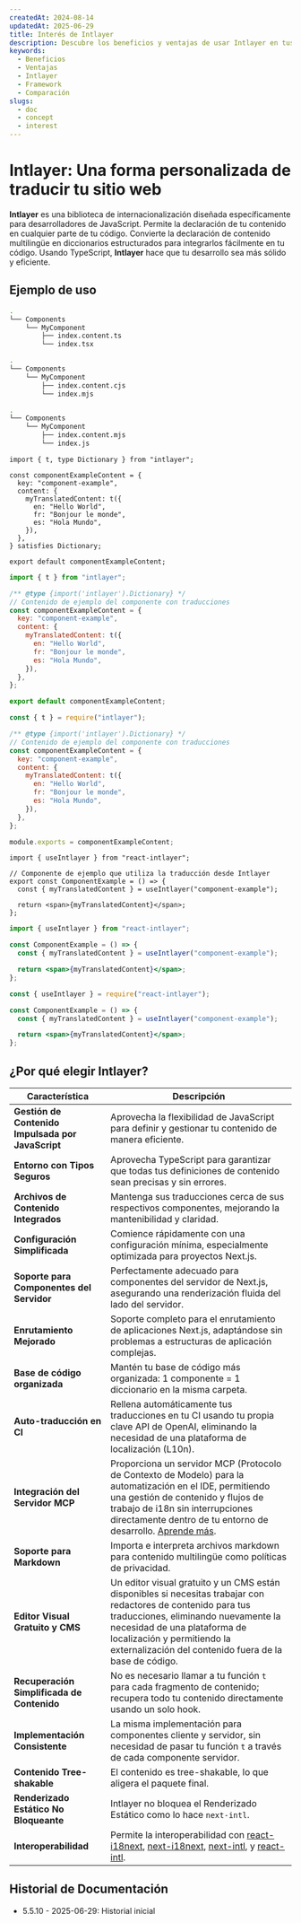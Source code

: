 ```yaml
---
createdAt: 2024-08-14
updatedAt: 2025-06-29
title: Interés de Intlayer
description: Descubre los beneficios y ventajas de usar Intlayer en tus proyectos. Entiende por qué Intlayer destaca entre otros frameworks.
keywords:
  - Beneficios
  - Ventajas
  - Intlayer
  - Framework
  - Comparación
slugs:
  - doc
  - concept
  - interest
---
```


# Intlayer: Una forma personalizada de traducir tu sitio web

**Intlayer** es una biblioteca de internacionalización diseñada específicamente para desarrolladores de JavaScript. Permite la declaración de tu contenido en cualquier parte de tu código. Convierte la declaración de contenido multilingüe en diccionarios estructurados para integrarlos fácilmente en tu código. Usando TypeScript, **Intlayer** hace que tu desarrollo sea más sólido y eficiente.

## Ejemplo de uso

```bash codeFormat="typescript"
.
└── Components
    └── MyComponent
        ├── index.content.ts
        └── index.tsx
```

```bash codeFormat="commonjs"
.
└── Components
    └── MyComponent
        ├── index.content.cjs
        └── index.mjs
```

```bash codeFormat="esm"
.
└── Components
    └── MyComponent
        ├── index.content.mjs
        └── index.js
```

```tsx fileName="./Components/MyComponent/index.content.ts" codeFormat="typescript"
import { t, type Dictionary } from "intlayer";

const componentExampleContent = {
  key: "component-example",
  content: {
    myTranslatedContent: t({
      en: "Hello World",
      fr: "Bonjour le monde",
      es: "Hola Mundo",
    }),
  },
} satisfies Dictionary;

export default componentExampleContent;
```

```jsx fileName="./Components/MyComponent/index.mjx" codeFormat="esm"
import { t } from "intlayer";

/** @type {import('intlayer').Dictionary} */
// Contenido de ejemplo del componente con traducciones
const componentExampleContent = {
  key: "component-example",
  content: {
    myTranslatedContent: t({
      en: "Hello World",
      fr: "Bonjour le monde",
      es: "Hola Mundo",
    }),
  },
};

export default componentExampleContent;
```

```jsx fileName="./Components/MyComponent/index.csx" codeFormat="commonjs"
const { t } = require("intlayer");

/** @type {import('intlayer').Dictionary} */
// Contenido de ejemplo del componente con traducciones
const componentExampleContent = {
  key: "component-example",
  content: {
    myTranslatedContent: t({
      en: "Hello World",
      fr: "Bonjour le monde",
      es: "Hola Mundo",
    }),
  },
};

module.exports = componentExampleContent;
```

```tsx fileName="./Components/MyComponent/index.tsx" codeFormat="typescript"
import { useIntlayer } from "react-intlayer";

// Componente de ejemplo que utiliza la traducción desde Intlayer
export const ComponentExample = () => {
  const { myTranslatedContent } = useIntlayer("component-example");

  return <span>{myTranslatedContent}</span>;
};
```

```jsx fileName="./Components/MyComponent/index.mjx" codeFormat="esm"
import { useIntlayer } from "react-intlayer";

const ComponentExample = () => {
  const { myTranslatedContent } = useIntlayer("component-example");

  return <span>{myTranslatedContent}</span>;
};
```

```jsx fileName="./Components/MyComponent/index.csx" codeFormat="commonjs"
const { useIntlayer } = require("react-intlayer");

const ComponentExample = () => {
  const { myTranslatedContent } = useIntlayer("component-example");

  return <span>{myTranslatedContent}</span>;
};
```

## ¿Por qué elegir Intlayer?

| Característica                                    | Descripción                                                                                                                                                                                                                                                                                                                                                                                                                                                                    |
| ------------------------------------------------- | ------------------------------------------------------------------------------------------------------------------------------------------------------------------------------------------------------------------------------------------------------------------------------------------------------------------------------------------------------------------------------------------------------------------------------------------------------------------------------ |
| **Gestión de Contenido Impulsada por JavaScript** | Aprovecha la flexibilidad de JavaScript para definir y gestionar tu contenido de manera eficiente.                                                                                                                                                                                                                                                                                                                                                                             |
| **Entorno con Tipos Seguros**                     | Aprovecha TypeScript para garantizar que todas tus definiciones de contenido sean precisas y sin errores.                                                                                                                                                                                                                                                                                                                                                                      |
| **Archivos de Contenido Integrados**              | Mantenga sus traducciones cerca de sus respectivos componentes, mejorando la mantenibilidad y claridad.                                                                                                                                                                                                                                                                                                                                                                        |
| **Configuración Simplificada**                    | Comience rápidamente con una configuración mínima, especialmente optimizada para proyectos Next.js.                                                                                                                                                                                                                                                                                                                                                                            |
| **Soporte para Componentes del Servidor**         | Perfectamente adecuado para componentes del servidor de Next.js, asegurando una renderización fluida del lado del servidor.                                                                                                                                                                                                                                                                                                                                                    |
| **Enrutamiento Mejorado**                         | Soporte completo para el enrutamiento de aplicaciones Next.js, adaptándose sin problemas a estructuras de aplicación complejas.                                                                                                                                                                                                                                                                                                                                                |
| **Base de código organizada**                     | Mantén tu base de código más organizada: 1 componente = 1 diccionario en la misma carpeta.                                                                                                                                                                                                                                                                                                                                                                                     |
| **Auto-traducción en CI**                         | Rellena automáticamente tus traducciones en tu CI usando tu propia clave API de OpenAI, eliminando la necesidad de una plataforma de localización (L10n).                                                                                                                                                                                                                                                                                                                      |
| **Integración del Servidor MCP**                  | Proporciona un servidor MCP (Protocolo de Contexto de Modelo) para la automatización en el IDE, permitiendo una gestión de contenido y flujos de trabajo de i18n sin interrupciones directamente dentro de tu entorno de desarrollo. [Aprende más](https://github.com/aymericzip/intlayer/blob/main/docs/docs/es/mcp_server.md).                                                                                                                                               |
| **Soporte para Markdown**                         | Importa e interpreta archivos markdown para contenido multilingüe como políticas de privacidad.                                                                                                                                                                                                                                                                                                                                                                                |
| **Editor Visual Gratuito y CMS**                  | Un editor visual gratuito y un CMS están disponibles si necesitas trabajar con redactores de contenido para tus traducciones, eliminando nuevamente la necesidad de una plataforma de localización y permitiendo la externalización del contenido fuera de la base de código.                                                                                                                                                                                                  |
| **Recuperación Simplificada de Contenido**        | No es necesario llamar a tu función `t` para cada fragmento de contenido; recupera todo tu contenido directamente usando un solo hook.                                                                                                                                                                                                                                                                                                                                         |
| **Implementación Consistente**                    | La misma implementación para componentes cliente y servidor, sin necesidad de pasar tu función `t` a través de cada componente servidor.                                                                                                                                                                                                                                                                                                                                       |
| **Contenido Tree-shakable**                       | El contenido es tree-shakable, lo que aligera el paquete final.                                                                                                                                                                                                                                                                                                                                                                                                                |
| **Renderizado Estático No Bloqueante**            | Intlayer no bloquea el Renderizado Estático como lo hace `next-intl`.                                                                                                                                                                                                                                                                                                                                                                                                          |
| **Interoperabilidad**                             | Permite la interoperabilidad con [react-i18next](https://github.com/aymericzip/intlayer/blob/main/docs/docs/es/intlayer_with_react-i18next.md), [next-i18next](https://github.com/aymericzip/intlayer/blob/main/docs/docs/es/intlayer_with_next-i18next.md), [next-intl](https://github.com/aymericzip/intlayer/blob/main/docs/docs/es/intlayer_with_next-intl.md), y [react-intl](https://github.com/aymericzip/intlayer/blob/main/docs/docs/es/intlayer_with_react-intl.md). |

## Historial de Documentación

- 5.5.10 - 2025-06-29: Historial inicial
